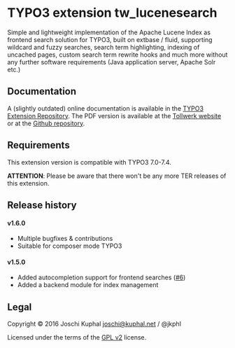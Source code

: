 TYPO3 extension tw_lucenesearch
===============================

Simple and lightweight implementation of the Apache Lucene Index as frontend search solution for TYPO3, built on extbase / fluid, supporting wildcard and fuzzy searches, search term highlighting, indexing of uncached pages, custom search term rewrite hooks and much more without any further software requirements (Java application server, Apache Solr etc.)


Documentation
-------------

A (slightly outdated) online documentation is available in the [TYPO3 Extension Repository](http://docs.typo3.org/typo3cms/extensions/tw_lucenesearch/). The PDF version is available at the [Tollwerk website](https://tollwerk.de/fileadmin/media/manuals/tw_lucenesearch/manual.pdf) or at the [Github repository](https://github.com/tollwerk/TYPO3-ext-tw_lucenesearch/blob/master/doc/manual.pdf).


Requirements
------------

This extension version is compatible with TYPO3 7.0-7.4.

**ATTENTION**: Please be aware that there won't be any more TER releases of this extension.


Release history
---------------

#### v1.6.0

* Multiple bugfixes & contributions
* Suitable for composer mode TYPO3

#### v1.5.0
*	Added autocompletion support for frontend searches ([#6](https://github.com/jkphl/TYPO3-ext-tw_lucenesearch/pull/6))
*	Added a backend module for index management

Legal
-----

Copyright © 2016 Joschi Kuphal joschi@kuphal.net / @jkphl

Licensed under the terms of the [GPL v2](LICENSE.txt) license.
